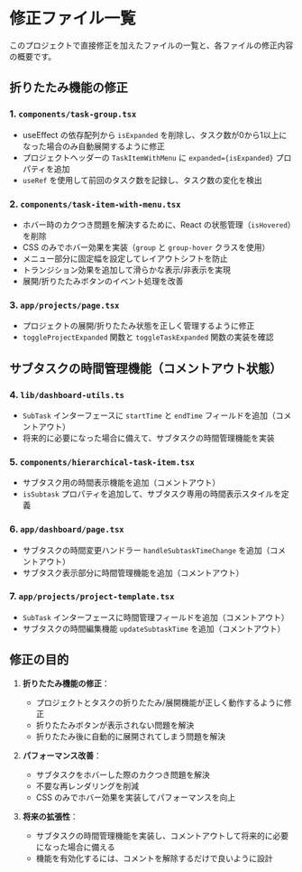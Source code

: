 # 修正ファイル一覧

このプロジェクトで直接修正を加えたファイルの一覧と、各ファイルの修正内容の概要です。

## 折りたたみ機能の修正

### 1. `components/task-group.tsx`

- useEffect の依存配列から `isExpanded` を削除し、タスク数が0から1以上になった場合のみ自動展開するように修正
- プロジェクトヘッダーの `TaskItemWithMenu` に `expanded={isExpanded}` プロパティを追加
- `useRef` を使用して前回のタスク数を記録し、タスク数の変化を検出
### 2. `components/task-item-with-menu.tsx`

- ホバー時のカクつき問題を解決するために、React の状態管理（`isHovered`）を削除
- CSS のみでホバー効果を実装（`group` と `group-hover` クラスを使用）
- メニュー部分に固定幅を設定してレイアウトシフトを防止
- トランジション効果を追加して滑らかな表示/非表示を実現
- 展開/折りたたみボタンのイベント処理を改善

### 3. `app/projects/page.tsx`

- プロジェクトの展開/折りたたみ状態を正しく管理するように修正
- `toggleProjectExpanded` 関数と `toggleTaskExpanded` 関数の実装を確認

## サブタスクの時間管理機能（コメントアウト状態）

### 4. `lib/dashboard-utils.ts`

- `SubTask` インターフェースに `startTime` と `endTime` フィールドを追加（コメントアウト）
- 将来的に必要になった場合に備えて、サブタスクの時間管理機能を実装

### 5. `components/hierarchical-task-item.tsx`

- サブタスク用の時間表示機能を追加（コメントアウト）
- `isSubtask` プロパティを追加して、サブタスク専用の時間表示スタイルを定義

### 6. `app/dashboard/page.tsx`

- サブタスクの時間変更ハンドラー `handleSubtaskTimeChange` を追加（コメントアウト）
- サブタスク表示部分に時間管理機能を追加（コメントアウト）

### 7. `app/projects/project-template.tsx`

- `SubTask` インターフェースに時間管理フィールドを追加（コメントアウト）
- サブタスクの時間編集機能 `updateSubtaskTime` を追加（コメントアウト）

## 修正の目的

1. **折りたたみ機能の修正**：
   - プロジェクトとタスクの折りたたみ/展開機能が正しく動作するように修正
   - 折りたたみボタンが表示されない問題を解決
   - 折りたたみ後に自動的に展開されてしまう問題を解決

2. **パフォーマンス改善**：
   - サブタスクをホバーした際のカクつき問題を解決
   - 不要な再レンダリングを削減
   - CSS のみでホバー効果を実装してパフォーマンスを向上

3. **将来の拡張性**：
   - サブタスクの時間管理機能を実装し、コメントアウトして将来的に必要になった場合に備える
   - 機能を有効化するには、コメントを解除するだけで良いように設計
